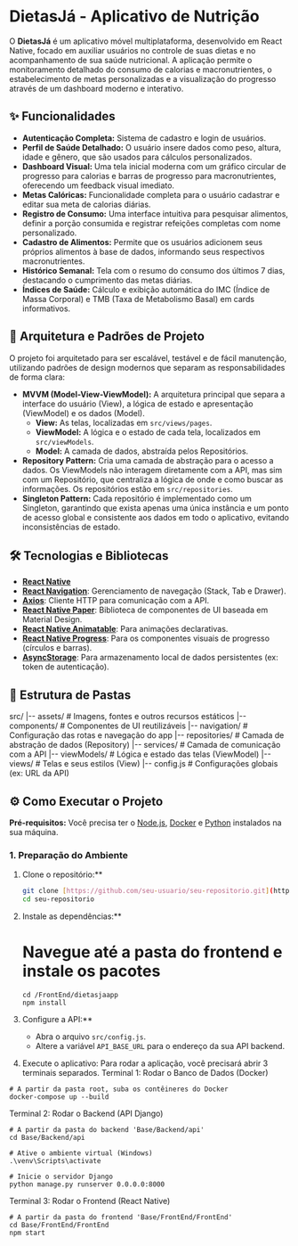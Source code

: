 # DietasJá - Aplicativo de Nutrição

O **DietasJá** é um aplicativo móvel multiplataforma, desenvolvido em React Native, focado em auxiliar usuários no controle de suas dietas e no acompanhamento de sua saúde nutricional. A aplicação permite o monitoramento detalhado do consumo de calorias e macronutrientes, o estabelecimento de metas personalizadas e a visualização do progresso através de um dashboard moderno e interativo.

## ✨ Funcionalidades

* **Autenticação Completa:** Sistema de cadastro e login de usuários.
* **Perfil de Saúde Detalhado:** O usuário insere dados como peso, altura, idade e gênero, que são usados para cálculos personalizados.
* **Dashboard Visual:** Uma tela inicial moderna com um gráfico circular de progresso para calorias e barras de progresso para macronutrientes, oferecendo um feedback visual imediato.
* **Metas Calóricas:** Funcionalidade completa para o usuário cadastrar e editar sua meta de calorias diárias.
* **Registro de Consumo:** Uma interface intuitiva para pesquisar alimentos, definir a porção consumida e registrar refeições completas com nome personalizado.
* **Cadastro de Alimentos:** Permite que os usuários adicionem seus próprios alimentos à base de dados, informando seus respectivos macronutrientes.
* **Histórico Semanal:** Tela com o resumo do consumo dos últimos 7 dias, destacando o cumprimento das metas diárias.
* **Índices de Saúde:** Cálculo e exibição automática do IMC (Índice de Massa Corporal) e TMB (Taxa de Metabolismo Basal) em cards informativos.

## 🚀 Arquitetura e Padrões de Projeto

O projeto foi arquitetado para ser escalável, testável e de fácil manutenção, utilizando padrões de design modernos que separam as responsabilidades de forma clara:

* **MVVM (Model-View-ViewModel):** A arquitetura principal que separa a interface do usuário (View), a lógica de estado e apresentação (ViewModel) e os dados (Model).
    * **View:** As telas, localizadas em `src/views/pages`.
    * **ViewModel:** A lógica e o estado de cada tela, localizados em `src/viewModels`.
    * **Model:** A camada de dados, abstraída pelos Repositórios.
* **Repository Pattern:** Cria uma camada de abstração para o acesso a dados. Os ViewModels não interagem diretamente com a API, mas sim com um Repositório, que centraliza a lógica de onde e como buscar as informações. Os repositórios estão em `src/repositories`.
* **Singleton Pattern:** Cada repositório é implementado como um Singleton, garantindo que exista apenas uma única instância e um ponto de acesso global e consistente aos dados em todo o aplicativo, evitando inconsistências de estado.

## 🛠️ Tecnologias e Bibliotecas

* [**React Native**](https://reactnative.dev/)
* [**React Navigation**](https://reactnavigation.org/): Gerenciamento de navegação (Stack, Tab e Drawer).
* [**Axios**](https://axios-http.com/): Cliente HTTP para comunicação com a API.
* [**React Native Paper**](https://reactnativepaper.com/): Biblioteca de componentes de UI baseada em Material Design.
* [**React Native Animatable**](https://github.com/oblador/react-native-animatable): Para animações declarativas.
* [**React Native Progress**](https://github.com/oblador/react-native-progress): Para os componentes visuais de progresso (círculos e barras).
* [**AsyncStorage**](https://react-native-async-storage.github.io/async-storage/): Para armazenamento local de dados persistentes (ex: token de autenticação).

## 📂 Estrutura de Pastas

src/
|-- assets/         # Imagens, fontes e outros recursos estáticos
|-- components/     # Componentes de UI reutilizáveis
|-- navigation/     # Configuração das rotas e navegação do app
|-- repositories/   # Camada de abstração de dados (Repository)
|-- services/       # Camada de comunicação com a API
|-- viewModels/     # Lógica e estado das telas (ViewModel)
|-- views/          # Telas e seus estilos (View)
|-- config.js       # Configurações globais (ex: URL da API)


## ⚙️ Como Executar o Projeto

**Pré-requisitos:** Você precisa ter o [Node.js](https://nodejs.org/), [Docker](https://www.docker.com/products/docker-desktop/) e [Python](https://www.python.org/downloads/) instalados na sua máquina.

### 1. Preparação do Ambiente

1. Clone o repositório:**
   ```bash
   git clone [https://github.com/seu-usuario/seu-repositorio.git](https://github.com/seu-usuario/seu-repositorio.git)
   cd seu-repositorio
   ```
2.  Instale as dependências:**
    # Navegue até a pasta do frontend e instale os pacotes
    ```
    cd /FrontEnd/dietasjaapp
    npm install
    ```
3.  Configure a API:**
    * Abra o arquivo `src/config.js`.
    * Altere a variável `API_BASE_URL` para o endereço da sua API backend.

4.  Execute o aplicativo:
   Para rodar a aplicação, você precisará abrir 3 terminais separados.
   Terminal 1: Rodar o Banco de Dados (Docker)
   ```
   # A partir da pasta root, suba os contêineres do Docker
   docker-compose up --build
   ```
   
   Terminal 2: Rodar o Backend (API Django)
   ```
   # A partir da pasta do backend 'Base/Backend/api'
   cd Base/Backend/api

   # Ative o ambiente virtual (Windows)
   .\venv\Scripts\activate

   # Inicie o servidor Django
   python manage.py runserver 0.0.0.0:8000
   ```

   Terminal 3: Rodar o Frontend (React Native)
   ```
   # A partir da pasta do frontend 'Base/FrontEnd/FrontEnd'
   cd Base/FrontEnd/FrontEnd
   npm start
   ```
   


